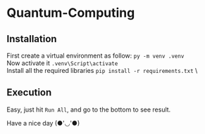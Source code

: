 # Quantum-Computing

## Installation
First create a virtual environment as follow: `py -m venv .venv` \
Now activate it `.venv\Script\activate` \
Install all the required libraries `pip install -r requirements.txt` \

## Execution
Easy, just hit `Run All`, and go to the bottom to see result.

Have a nice day (●'◡'●)



